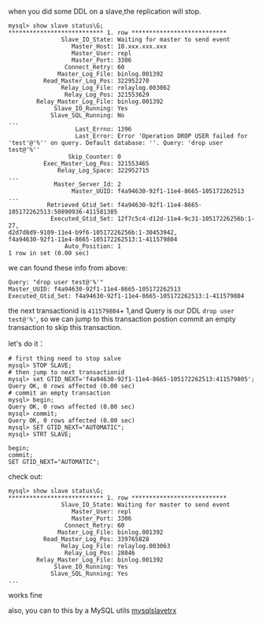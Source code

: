 when you did some DDL on a slave,the replication will stop.
```
mysql> show slave status\G;
*************************** 1. row ***************************
               Slave_IO_State: Waiting for master to send event
                  Master_Host: 10.xxx.xxx.xxx
                  Master_User: repl
                  Master_Port: 3306
                Connect_Retry: 60
              Master_Log_File: binlog.001392
          Read_Master_Log_Pos: 322952270
               Relay_Log_File: relaylog.003062
                Relay_Log_Pos: 321553629
        Relay_Master_Log_File: binlog.001392
             Slave_IO_Running: Yes
            Slave_SQL_Running: No
...
                   Last_Errno: 1396
                   Last_Error: Error 'Operation DROP USER failed for 'test'@'%'' on query. Default database: ''. Query: 'drop user test@'%''
                 Skip_Counter: 0
          Exec_Master_Log_Pos: 321553465
              Relay_Log_Space: 322952715
...
             Master_Server_Id: 2
                  Master_UUID: f4a94630-92f1-11e4-8665-105172262513
...
           Retrieved_Gtid_Set: f4a94630-92f1-11e4-8665-105172262513:50890936-411581385
            Executed_Gtid_Set: 12f7c5c4-d12d-11e4-9c31-10517226256b:1-27,
d2d7d8d9-9109-11e4-b9f6-10517226256b:1-30453942,
f4a94630-92f1-11e4-8665-105172262513:1-411579804
                Auto_Position: 1
1 row in set (0.00 sec)
```
we can found these info from above:
```
Query: "drop user test@'%'"
Master_UUID: f4a94630-92f1-11e4-8665-105172262513
Executed_Gtid_Set: f4a94630-92f1-11e4-8665-105172262513:1-411579804
```
the next transactionid is `411579804`+ 1,and Query is our DDL `drop user test@'%'`,
so we can jump to this transaction postion commit an empty transaction to skip this transaction.

let's do it：
```
# first thing need to stop salve
mysql> STOP SLAVE;
# then jump to next transactionid
mysql> set GTID_NEXT='f4a94630-92f1-11e4-8665-105172262513:411579805';
Query OK, 0 rows affected (0.00 sec)
# commit an empty transaction
mysql> begin;
Query OK, 0 rows affected (0.00 sec)
mysql> commit;
Query OK, 0 rows affected (0.00 sec)
mysql> SET GTID_NEXT="AUTOMATIC"; 
mysql> STRT SLAVE;

begin;
commit;
SET GTID_NEXT="AUTOMATIC"; 
```
check out:
```
mysql> show slave status\G;
*************************** 1. row ***************************
               Slave_IO_State: Waiting for master to send event
                  Master_User: repl
                  Master_Port: 3306
                Connect_Retry: 60
              Master_Log_File: binlog.001392
          Read_Master_Log_Pos: 339765828
               Relay_Log_File: relaylog.003063
                Relay_Log_Pos: 28046
        Relay_Master_Log_File: binlog.001392
             Slave_IO_Running: Yes
            Slave_SQL_Running: Yes
...
```
works fine

also, you can to this by a MySQL utils [mysqlslavetrx](https://dev.mysql.com/doc/mysql-utilities/1.6/en/mysqlslavetrx.html)



